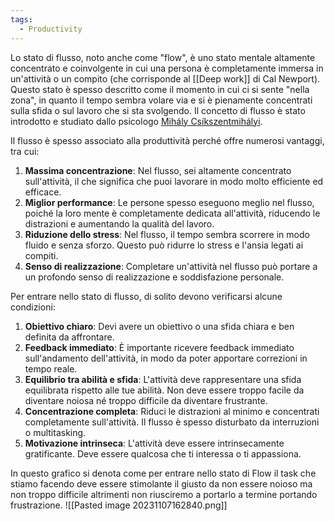 ```yaml
---
tags:
  - Productivity
---
```

Lo stato di flusso, noto anche come "flow", è uno stato mentale altamente concentrato e coinvolgente in cui una persona è completamente immersa in un'attività o un compito (che corrisponde al [[Deep work]] di Cal Newport).
Questo stato è spesso descritto come il momento in cui ci si sente "nella zona", in quanto il tempo sembra volare via e si è pienamente concentrati sulla sfida o sul lavoro che si sta svolgendo.
Il concetto di flusso è stato introdotto e studiato dallo psicologo [Mihály Csíkszentmihályi](https://www.amazon.com/Flow-Psychology-Experience-Perennial-Classics/dp/0061339202).

Il flusso è spesso associato alla produttività perché offre numerosi vantaggi, tra cui:

1. **Massima concentrazione**: Nel flusso, sei altamente concentrato sull'attività, il che significa che puoi lavorare in modo molto efficiente ed efficace.
2. **Miglior performance**: Le persone spesso eseguono meglio nel flusso, poiché la loro mente è completamente dedicata all'attività, riducendo le distrazioni e aumentando la qualità del lavoro.
3. **Riduzione dello stress**: Nel flusso, il tempo sembra scorrere in modo fluido e senza sforzo. Questo può ridurre lo stress e l'ansia legati ai compiti.
4. **Senso di realizzazione**: Completare un'attività nel flusso può portare a un profondo senso di realizzazione e soddisfazione personale.

Per entrare nello stato di flusso, di solito devono verificarsi alcune condizioni:

1. **Obiettivo chiaro**: Devi avere un obiettivo o una sfida chiara e ben definita da affrontare.
2. **Feedback immediato**: È importante ricevere feedback immediato sull'andamento dell'attività, in modo da poter apportare correzioni in tempo reale.
3. **Equilibrio tra abilità e sfida**: L'attività deve rappresentare una sfida equilibrata rispetto alle tue abilità. Non deve essere troppo facile da diventare noiosa né troppo difficile da diventare frustrante.
4. **Concentrazione completa**: Riduci le distrazioni al minimo e concentrati completamente sull'attività. Il flusso è spesso disturbato da interruzioni o multitasking.
5. **Motivazione intrinseca**: L'attività deve essere intrinsecamente gratificante. Deve essere qualcosa che ti interessa o ti appassiona.

In questo grafico si denota come per entrare nello stato di Flow il task che stiamo facendo deve essere stimolante il giusto da non essere noioso ma non troppo difficile altrimenti non riusciremo a portarlo a termine portando frustrazione.
![[Pasted image 20231107162840.png]]